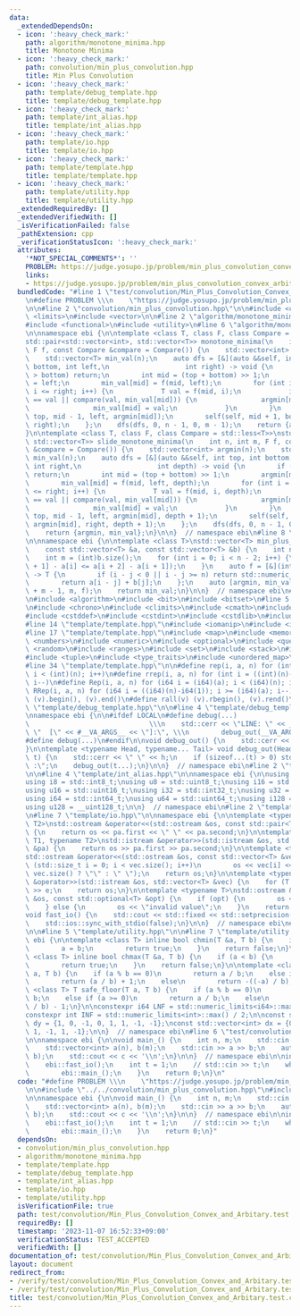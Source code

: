 ```yaml
---
data:
  _extendedDependsOn:
  - icon: ':heavy_check_mark:'
    path: algorithm/monotone_minima.hpp
    title: Monotone Minima
  - icon: ':heavy_check_mark:'
    path: convolution/min_plus_convolution.hpp
    title: Min Plus Convolution
  - icon: ':heavy_check_mark:'
    path: template/debug_template.hpp
    title: template/debug_template.hpp
  - icon: ':heavy_check_mark:'
    path: template/int_alias.hpp
    title: template/int_alias.hpp
  - icon: ':heavy_check_mark:'
    path: template/io.hpp
    title: template/io.hpp
  - icon: ':heavy_check_mark:'
    path: template/template.hpp
    title: template/template.hpp
  - icon: ':heavy_check_mark:'
    path: template/utility.hpp
    title: template/utility.hpp
  _extendedRequiredBy: []
  _extendedVerifiedWith: []
  _isVerificationFailed: false
  _pathExtension: cpp
  _verificationStatusIcon: ':heavy_check_mark:'
  attributes:
    '*NOT_SPECIAL_COMMENTS*': ''
    PROBLEM: https://judge.yosupo.jp/problem/min_plus_convolution_convex_arbitrary
    links:
    - https://judge.yosupo.jp/problem/min_plus_convolution_convex_arbitrary
  bundledCode: "#line 1 \"test/convolution/Min_Plus_Convolution_Convex_and_Arbitary.test.cpp\"\
    \n#define PROBLEM \\\n    \"https://judge.yosupo.jp/problem/min_plus_convolution_convex_arbitrary\"\
    \n\n#line 2 \"convolution/min_plus_convolution.hpp\"\n\n#include <cassert>\n#include\
    \ <limits>\n#include <vector>\n\n#line 2 \"algorithm/monotone_minima.hpp\"\n\n\
    #include <functional>\n#include <utility>\n#line 6 \"algorithm/monotone_minima.hpp\"\
    \n\nnamespace ebi {\n\ntemplate <class T, class F, class Compare = std::less<T>>\n\
    std::pair<std::vector<int>, std::vector<T>> monotone_minima(\n    int n, int m,\
    \ F f, const Compare &compare = Compare()) {\n    std::vector<int> argmin(n);\n\
    \    std::vector<T> min_val(n);\n    auto dfs = [&](auto &&self, int top, int\
    \ bottom, int left,\n                   int right) -> void {\n        if (top\
    \ > bottom) return;\n        int mid = (top + bottom) >> 1;\n        argmin[mid]\
    \ = left;\n        min_val[mid] = f(mid, left);\n        for (int i = left + 1;\
    \ i <= right; i++) {\n            T val = f(mid, i);\n            if (min_val[mid]\
    \ == val || compare(val, min_val[mid])) {\n                argmin[mid] = i;\n\
    \                min_val[mid] = val;\n            }\n        }\n        self(self,\
    \ top, mid - 1, left, argmin[mid]);\n        self(self, mid + 1, bottom, argmin[mid],\
    \ right);\n    };\n    dfs(dfs, 0, n - 1, 0, m - 1);\n    return {argmin, min_val};\n\
    }\n\ntemplate <class T, class F, class Compare = std::less<T>>\nstd::pair<std::vector<int>,\
    \ std::vector<T>> slide_monotone_minima(\n    int n, int m, F f, const Compare\
    \ &compare = Compare()) {\n    std::vector<int> argmin(n);\n    std::vector<T>\
    \ min_val(n);\n    auto dfs = [&](auto &&self, int top, int bottom, int left,\
    \ int right,\n                   int depth) -> void {\n        if (top > bottom)\
    \ return;\n        int mid = (top + bottom) >> 1;\n        argmin[mid] = left;\n\
    \        min_val[mid] = f(mid, left, depth);\n        for (int i = left + 1; i\
    \ <= right; i++) {\n            T val = f(mid, i, depth);\n            if (min_val[mid]\
    \ == val || compare(val, min_val[mid])) {\n                argmin[mid] = i;\n\
    \                min_val[mid] = val;\n            }\n        }\n        self(self,\
    \ top, mid - 1, left, argmin[mid], depth + 1);\n        self(self, mid + 1, bottom,\
    \ argmin[mid], right, depth + 1);\n    };\n    dfs(dfs, 0, n - 1, 0, m - 1, 0);\n\
    \    return {argmin, min_val};\n}\n\n}  // namespace ebi\n#line 8 \"convolution/min_plus_convolution.hpp\"\
    \n\nnamespace ebi {\n\ntemplate <class T>\nstd::vector<T> min_plus_convolution_convex_and_arbitary(\n\
    \    const std::vector<T> &a, const std::vector<T> &b) {\n    int n = (int)a.size();\n\
    \    int m = (int)b.size();\n    for (int i = 0; i < n - 2; i++) {\n        assert(a[i\
    \ + 1] - a[i] <= a[i + 2] - a[i + 1]);\n    }\n    auto f = [&](int i, int j)\
    \ -> T {\n        if (i - j < 0 || i - j >= n) return std::numeric_limits<T>::max();\n\
    \        return a[i - j] + b[j];\n    };\n    auto [argmin, min_val] = monotone_minima<int>(n\
    \ + m - 1, m, f);\n    return min_val;\n}\n\n}  // namespace ebi\n#line 1 \"template/template.hpp\"\
    \n#include <algorithm>\n#include <bit>\n#include <bitset>\n#line 5 \"template/template.hpp\"\
    \n#include <chrono>\n#include <climits>\n#include <cmath>\n#include <complex>\n\
    #include <cstddef>\n#include <cstdint>\n#include <cstdlib>\n#include <cstring>\n\
    #line 14 \"template/template.hpp\"\n#include <iomanip>\n#include <iostream>\n\
    #line 17 \"template/template.hpp\"\n#include <map>\n#include <memory>\n#include\
    \ <numbers>\n#include <numeric>\n#include <optional>\n#include <queue>\n#include\
    \ <random>\n#include <ranges>\n#include <set>\n#include <stack>\n#include <string>\n\
    #include <tuple>\n#include <type_traits>\n#include <unordered_map>\n#include <unordered_set>\n\
    #line 34 \"template/template.hpp\"\n\n#define rep(i, a, n) for (int i = (int)(a);\
    \ i < (int)(n); i++)\n#define rrep(i, a, n) for (int i = ((int)(n)-1); i >= (int)(a);\
    \ i--)\n#define Rep(i, a, n) for (i64 i = (i64)(a); i < (i64)(n); i++)\n#define\
    \ RRep(i, a, n) for (i64 i = ((i64)(n)-i64(1)); i >= (i64)(a); i--)\n#define all(v)\
    \ (v).begin(), (v).end()\n#define rall(v) (v).rbegin(), (v).rend()\n\n#line 2\
    \ \"template/debug_template.hpp\"\n\n#line 4 \"template/debug_template.hpp\"\n\
    \nnamespace ebi {\n\n#ifdef LOCAL\n#define debug(...)                        \
    \                              \\\n    std::cerr << \"LINE: \" << __LINE__ <<\
    \ \"  [\" << #__VA_ARGS__ << \"]:\", \\\n        debug_out(__VA_ARGS__)\n#else\n\
    #define debug(...)\n#endif\n\nvoid debug_out() {\n    std::cerr << std::endl;\n\
    }\n\ntemplate <typename Head, typename... Tail> void debug_out(Head h, Tail...\
    \ t) {\n    std::cerr << \" \" << h;\n    if (sizeof...(t) > 0) std::cerr << \"\
    \ :\";\n    debug_out(t...);\n}\n\n}  // namespace ebi\n#line 2 \"template/int_alias.hpp\"\
    \n\n#line 4 \"template/int_alias.hpp\"\n\nnamespace ebi {\n\nusing std::size_t;\n\
    using i8 = std::int8_t;\nusing u8 = std::uint8_t;\nusing i16 = std::int16_t;\n\
    using u16 = std::uint16_t;\nusing i32 = std::int32_t;\nusing u32 = std::uint32_t;\n\
    using i64 = std::int64_t;\nusing u64 = std::uint64_t;\nusing i128 = __int128_t;\n\
    using u128 = __uint128_t;\n\n}  // namespace ebi\n#line 2 \"template/io.hpp\"\n\
    \n#line 7 \"template/io.hpp\"\n\nnamespace ebi {\n\ntemplate <typename T1, typename\
    \ T2>\nstd::ostream &operator<<(std::ostream &os, const std::pair<T1, T2> &pa)\
    \ {\n    return os << pa.first << \" \" << pa.second;\n}\n\ntemplate <typename\
    \ T1, typename T2>\nstd::istream &operator>>(std::istream &os, std::pair<T1, T2>\
    \ &pa) {\n    return os >> pa.first >> pa.second;\n}\n\ntemplate <typename T>\n\
    std::ostream &operator<<(std::ostream &os, const std::vector<T> &vec) {\n    for\
    \ (std::size_t i = 0; i < vec.size(); i++)\n        os << vec[i] << (i + 1 ==\
    \ vec.size() ? \"\" : \" \");\n    return os;\n}\n\ntemplate <typename T>\nstd::istream\
    \ &operator>>(std::istream &os, std::vector<T> &vec) {\n    for (T &e : vec) std::cin\
    \ >> e;\n    return os;\n}\n\ntemplate <typename T>\nstd::ostream &operator<<(std::ostream\
    \ &os, const std::optional<T> &opt) {\n    if (opt) {\n        os << opt.value();\n\
    \    } else {\n        os << \"invalid value\";\n    }\n    return os;\n}\n\n\
    void fast_io() {\n    std::cout << std::fixed << std::setprecision(15);\n    std::cin.tie(nullptr);\n\
    \    std::ios::sync_with_stdio(false);\n}\n\n}  // namespace ebi\n#line 2 \"template/utility.hpp\"\
    \n\n#line 5 \"template/utility.hpp\"\n\n#line 7 \"template/utility.hpp\"\n\nnamespace\
    \ ebi {\n\ntemplate <class T> inline bool chmin(T &a, T b) {\n    if (a > b) {\n\
    \        a = b;\n        return true;\n    }\n    return false;\n}\n\ntemplate\
    \ <class T> inline bool chmax(T &a, T b) {\n    if (a < b) {\n        a = b;\n\
    \        return true;\n    }\n    return false;\n}\n\ntemplate <class T> T safe_ceil(T\
    \ a, T b) {\n    if (a % b == 0)\n        return a / b;\n    else if (a >= 0)\n\
    \        return (a / b) + 1;\n    else\n        return -((-a) / b);\n}\n\ntemplate\
    \ <class T> T safe_floor(T a, T b) {\n    if (a % b == 0)\n        return a /\
    \ b;\n    else if (a >= 0)\n        return a / b;\n    else\n        return -((-a)\
    \ / b) - 1;\n}\n\nconstexpr i64 LNF = std::numeric_limits<i64>::max() / 4;\n\n\
    constexpr int INF = std::numeric_limits<int>::max() / 2;\n\nconst std::vector<int>\
    \ dy = {1, 0, -1, 0, 1, 1, -1, -1};\nconst std::vector<int> dx = {0, 1, 0, -1,\
    \ 1, -1, 1, -1};\n\n}  // namespace ebi\n#line 6 \"test/convolution/Min_Plus_Convolution_Convex_and_Arbitary.test.cpp\"\
    \n\nnamespace ebi {\n\nvoid main_() {\n    int n, m;\n    std::cin >> n >> m;\n\
    \    std::vector<int> a(n), b(m);\n    std::cin >> a >> b;\n    auto c = min_plus_convolution_convex_and_arbitary(a,\
    \ b);\n    std::cout << c << '\\n';\n}\n\n}  // namespace ebi\n\nint main() {\n\
    \    ebi::fast_io();\n    int t = 1;\n    // std::cin >> t;\n    while (t--) {\n\
    \        ebi::main_();\n    }\n    return 0;\n}\n"
  code: "#define PROBLEM \\\n    \"https://judge.yosupo.jp/problem/min_plus_convolution_convex_arbitrary\"\
    \n\n#include \"../../convolution/min_plus_convolution.hpp\"\n#include \"../../template/template.hpp\"\
    \n\nnamespace ebi {\n\nvoid main_() {\n    int n, m;\n    std::cin >> n >> m;\n\
    \    std::vector<int> a(n), b(m);\n    std::cin >> a >> b;\n    auto c = min_plus_convolution_convex_and_arbitary(a,\
    \ b);\n    std::cout << c << '\\n';\n}\n\n}  // namespace ebi\n\nint main() {\n\
    \    ebi::fast_io();\n    int t = 1;\n    // std::cin >> t;\n    while (t--) {\n\
    \        ebi::main_();\n    }\n    return 0;\n}"
  dependsOn:
  - convolution/min_plus_convolution.hpp
  - algorithm/monotone_minima.hpp
  - template/template.hpp
  - template/debug_template.hpp
  - template/int_alias.hpp
  - template/io.hpp
  - template/utility.hpp
  isVerificationFile: true
  path: test/convolution/Min_Plus_Convolution_Convex_and_Arbitary.test.cpp
  requiredBy: []
  timestamp: '2023-11-07 16:52:33+09:00'
  verificationStatus: TEST_ACCEPTED
  verifiedWith: []
documentation_of: test/convolution/Min_Plus_Convolution_Convex_and_Arbitary.test.cpp
layout: document
redirect_from:
- /verify/test/convolution/Min_Plus_Convolution_Convex_and_Arbitary.test.cpp
- /verify/test/convolution/Min_Plus_Convolution_Convex_and_Arbitary.test.cpp.html
title: test/convolution/Min_Plus_Convolution_Convex_and_Arbitary.test.cpp
---
```

